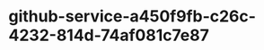 github-service-a450f9fb-c26c-4232-814d-74af081c7e87
===================================================
